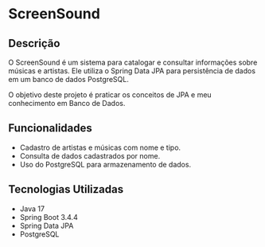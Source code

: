 # ScreenSound

## Descrição

O ScreenSound é um sistema para catalogar e consultar informações sobre músicas e artistas. Ele utiliza o Spring Data JPA para persistência de dados em um banco de dados PostgreSQL.

O objetivo deste projeto é praticar os conceitos de JPA e meu conhecimento em Banco de Dados.

## Funcionalidades

-   Cadastro de artistas e músicas com nome e tipo.
-   Consulta de dados cadastrados por nome.
-   Uso do PostgreSQL para armazenamento de dados.

## Tecnologias Utilizadas

*   Java 17
*   Spring Boot 3.4.4
*   Spring Data JPA
*   PostgreSQL
